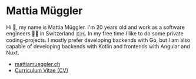 # Mattia Müggler

Hi 👋, my name is Mattia Müggler. I'm 20 years old and work as a software engineers 👨‍💻 in Switzerland 🇨🇭. In my free time I like to do some private coding-projects. I mostly prefer developing backends with Go, but I am also capable of developing backends with Kotlin and frontends with Angular and Nuxt.

- [mattiamueggler.ch](https://mattiamueggler.ch)
- [Curriculum Vitae (CV)](https://cv.mattiamueggler.ch)

